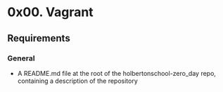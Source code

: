 # 0x00. Vagrant

## Requirements

### General

* A README.md file at the root of the holbertonschool-zero_day repo, containing a description of the repository
